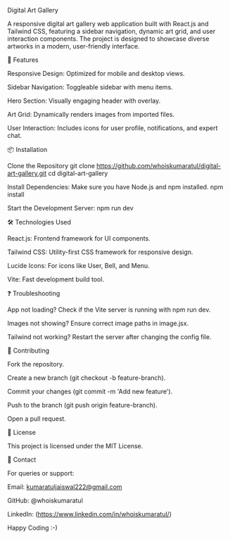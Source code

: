 Digital Art Gallery

A responsive digital art gallery web application built with React.js and Tailwind CSS, featuring a sidebar navigation, dynamic art grid, and user interaction components. The project is designed to showcase diverse artworks in a modern, user-friendly interface.

🚀 Features

Responsive Design: Optimized for mobile and desktop views.

Sidebar Navigation: Toggleable sidebar with menu items.

Hero Section: Visually engaging header with overlay.

Art Grid: Dynamically renders images from imported files.

User Interaction: Includes icons for user profile, notifications, and expert chat.

📦 Installation

Clone the Repository
git clone https://github.com/whoiskumaratul/digital-art-gallery.git
cd digital-art-gallery

Install Dependencies:
Make sure you have Node.js and npm installed.
npm install

Start the Development Server:
npm run dev




🛠️ Technologies Used

React.js: Frontend framework for UI components.

Tailwind CSS: Utility-first CSS framework for responsive design.

Lucide Icons: For icons like User, Bell, and Menu.

Vite: Fast development build tool.

 

❓ Troubleshooting

App not loading? Check if the Vite server is running with npm run dev.

Images not showing? Ensure correct image paths in image.jsx.

Tailwind not working? Restart the server after changing the config file.

🤝 Contributing

Fork the repository.

Create a new branch (git checkout -b feature-branch).

Commit your changes (git commit -m 'Add new feature').

Push to the branch (git push origin feature-branch).

Open a pull request.

📄 License

This project is licensed under the MIT License.

📧 Contact

For queries or support:

Email: kumaratuljaiswal222@gmail.com

GitHub: @whoiskumaratul

LinkedIn: (https://www.linkedin.com/in/whoiskumaratul/)



Happy Coding :-)

